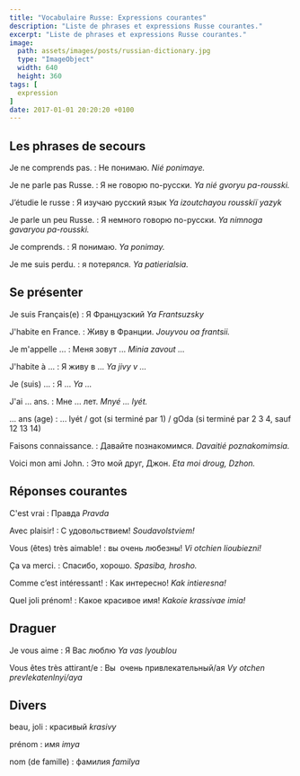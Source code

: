 ```yaml
---
title: "Vocabulaire Russe: Expressions courantes"
description: "Liste de phrases et expressions Russe courantes."
excerpt: "Liste de phrases et expressions Russe courantes."
image:
  path: assets/images/posts/russian-dictionary.jpg
  type: "ImageObject"
  width: 640
  height: 360
tags: [
  expression
]
date: 2017-01-01 20:20:20 +0100
---
```


## Les phrases de secours

Je ne comprends pas.
: Не понимаю.
*Nié ponimaye.*

Je ne parle pas Russe.
: Я не говорю по-русски.
*Ya nié gvoryu pa-rousski.*

J’étudie le russe
: Я изучаю русский язык
*Ya izoutchayou rousskiï yazyk*

Je parle un peu Russe.
: Я немного говорю по-русски.
*Ya nimnoga gavaryou pa-rousski.*

Je comprends.
: Я понимаю.
*Ya ponimay.*

Je me suis perdu.
: я потерялся.
*Ya patierialsia.*


## Se présenter

Je suis Français(e)
: Я Французский
*Ya Frantsuzsky*

J'habite en France.
: Живу в Франции.
*Jouyvou oa frantsii.*

Je m'appelle ...
: Меня зовут ...
*Minia zavout ...*

J'habite à ...
: Я живу в ...
*Ya jivy v ...*

Je (suis) ...
: Я ...
*Ya ...*

J'ai ... ans.
: Мне ... лет.
*Mnyé ... lyét.*

... ans (age)
: ... lyét / got (si terminé par 1) / gOda (si terminé par 2 3 4, sauf 12 13 14)

Faisons connaissance.
: Давайте познакомимся.
*Davaitié poznakomimsia.*

Voici mon ami John.
: Это мой друг, Джон.
*Eta moi droug, Dzhon.*


## Réponses courantes

C'est vrai
: Правда
*Pravda*

Avec plaisir!
: C удовольствием!
*Soudavolstviem!*

Vous (êtes) très aimable!
: вы очень любезны!
*Vi otchien lioubiezni!*

Ça va merci.
: Спасибо, хорошо.
*Spasiba, hrosho.*

Comme c’est intéressant!
: Как интересно!
*Kak intieresna!*

Quel joli prénom!
: Какое красивое имя!
*Kakoie krassivae imia!*



## Draguer

Je vous aime
: Я Вас люблю
*Ya vas lyoublou*

Vous êtes très attirant/e
: Вы  очень привлекательный/ая
*Vy otchen prevlekatenlnyi/aya*


## Divers

beau, joli
: красивый
*krasivy*

prénom
: имя
*imya*

nom (de famille)
: фамилия
*familya*
